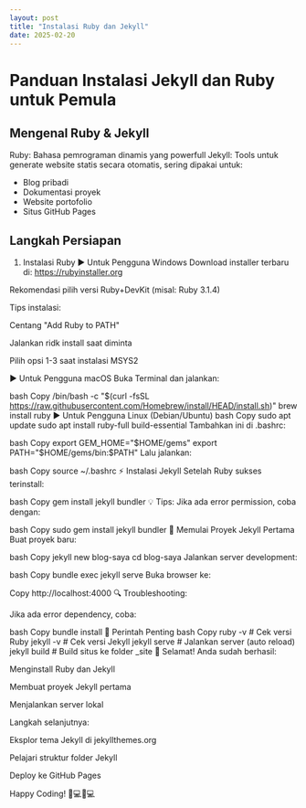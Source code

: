 ```yaml
---
layout: post
title: "Instalasi Ruby dan Jekyll"
date: 2025-02-20
---
```


# Panduan Instalasi Jekyll dan Ruby untuk Pemula

## Mengenal Ruby & Jekyll
Ruby: Bahasa pemrograman dinamis yang powerfull
Jekyll: Tools untuk generate website statis secara otomatis, sering dipakai untuk:

- Blog pribadi
- Dokumentasi proyek
- Website portofolio
- Situs GitHub Pages

## Langkah Persiapan
1. Instalasi Ruby
▶ Untuk Pengguna Windows
Download installer terbaru di: https://rubyinstaller.org

Rekomendasi pilih versi Ruby+DevKit (misal: Ruby 3.1.4)

Tips instalasi:

Centang "Add Ruby to PATH"

Jalankan ridk install saat diminta

Pilih opsi 1-3 saat instalasi MSYS2

▶ Untuk Pengguna macOS
Buka Terminal dan jalankan:

bash
Copy
/bin/bash -c "$(curl -fsSL https://raw.githubusercontent.com/Homebrew/install/HEAD/install.sh)"
brew install ruby
▶ Untuk Pengguna Linux (Debian/Ubuntu)
bash
Copy
sudo apt update
sudo apt install ruby-full build-essential
Tambahkan ini di .bashrc:

bash
Copy
export GEM_HOME="$HOME/gems"
export PATH="$HOME/gems/bin:$PATH"
Lalu jalankan:

bash
Copy
source ~/.bashrc
⚡ Instalasi Jekyll
Setelah Ruby sukses terinstall:

bash
Copy
gem install jekyll bundler
💡 Tips: Jika ada error permission, coba dengan:

bash
Copy
sudo gem install jekyll bundler
🚀 Memulai Proyek Jekyll Pertama
Buat proyek baru:

bash
Copy
jekyll new blog-saya
cd blog-saya
Jalankan server development:

bash
Copy
bundle exec jekyll serve
Buka browser ke:

Copy
http://localhost:4000
🔍 Troubleshooting:

Jika ada error dependency, coba:

bash
Copy
bundle install
🧰 Perintah Penting
bash
Copy
ruby -v          # Cek versi Ruby
jekyll -v        # Cek versi Jekyll
jekyll serve     # Jalankan server (auto reload)
jekyll build     # Build situs ke folder _site
🎉 Selamat!
Anda sudah berhasil:

Menginstall Ruby dan Jekyll

Membuat proyek Jekyll pertama

Menjalankan server lokal

Langkah selanjutnya:

Eksplor tema Jekyll di jekyllthemes.org

Pelajari struktur folder Jekyll

Deploy ke GitHub Pages

Happy Coding! 👨💻👩💻